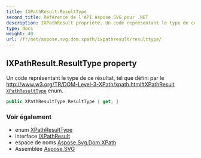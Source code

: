 ```yaml
---
title: IXPathResult.ResultType
second_title: Référence de l'API Aspose.SVG pour .NET
description: IXPathResult propriété. Un code représentant le type de ce résultat tel que défini par le http//www.w3.org/TR/DOMLevel3XPath/xpath.htmlXPathResult XPathResultType enum.
type: docs
weight: 40
url: /fr/net/aspose.svg.dom.xpath/ixpathresult/resulttype/
---
```

## IXPathResult.ResultType property

Un code représentant le type de ce résultat, tel que défini par le http://www.w3.org/TR/DOM-Level-3-XPath/xpath.html#XPathResult [`XPathResultType`](../../xpathresulttype/) enum.

```csharp
public XPathResultType ResultType { get; }
```

### Voir également

* enum [XPathResultType](../../xpathresulttype/)
* interface [IXPathResult](../)
* espace de noms [Aspose.Svg.Dom.XPath](../../ixpathresult/)
* Assemblée [Aspose.SVG](../../../)


